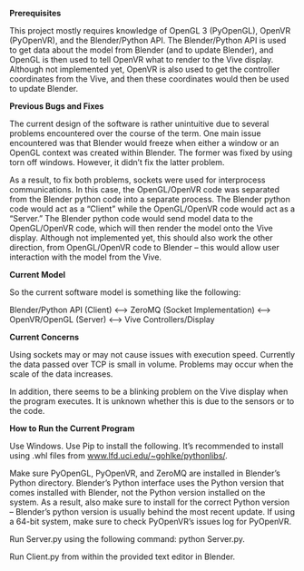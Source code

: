 **Prerequisites**

This project mostly requires knowledge of OpenGL 3 (PyOpenGL), OpenVR (PyOpenVR), and the Blender/Python API. The Blender/Python API is used to get data about the model from Blender (and to update Blender), and OpenGL is then used to tell OpenVR what to render to the Vive display. Although not implemented yet, OpenVR is also used to get the controller coordinates from the Vive, and then these coordinates would then be used to update Blender.

**Previous Bugs and Fixes**

The current design of the software is rather unintuitive due to several problems encountered over the course of the term. One main issue encountered was that Blender would freeze when either a window or an OpenGL context was created within Blender. The former was fixed by using torn off windows. However, it didn’t fix the latter problem. 

As a result, to fix both problems, sockets were used for interprocess communications. In this case, the OpenGL/OpenVR code was separated from the Blender python code into a separate process. The Blender python code would act as a “Client” while the OpenGL/OpenVR code would act as a “Server.” The Blender python code would send model data to the OpenGL/OpenVR code, which will then render the model onto the Vive display. Although not implemented yet, this should also work the other direction, from OpenGL/OpenVR code to Blender – this would allow user interaction with the model from the Vive.

**Current Model**

So the current software model is something like the following: 

Blender/Python API (Client)      <-->    ZeroMQ (Socket Implementation)       <-->      OpenVR/OpenGL (Server)      <-->                                                 Vive Controllers/Display

**Current Concerns**

Using sockets may or may not cause issues with execution speed. Currently the data passed over TCP is small in volume. Problems may occur when the scale of the data increases. 

In addition, there seems to be a blinking problem on the Vive display when the program executes. It is unknown whether this is due to the sensors or to the code.

**How to Run the Current Program**

Use Windows. Use Pip to install the following. It’s recommended to install using .whl files from www.lfd.uci.edu/~gohlke/pythonlibs/. 

Make sure PyOpenGL, PyOpenVR, and ZeroMQ are installed in Blender’s Python directory. Blender’s Python interface uses the Python version that comes installed with Blender, not the Python version installed on the system. As a result, also make sure to install for the correct Python version – Blender’s python version is usually behind the most recent update. If using a 64-bit system, make sure to check PyOpenVR’s issues log for PyOpenVR.

Run Server.py using the following command: python Server.py.

Run Client.py from within the provided text editor in Blender.
